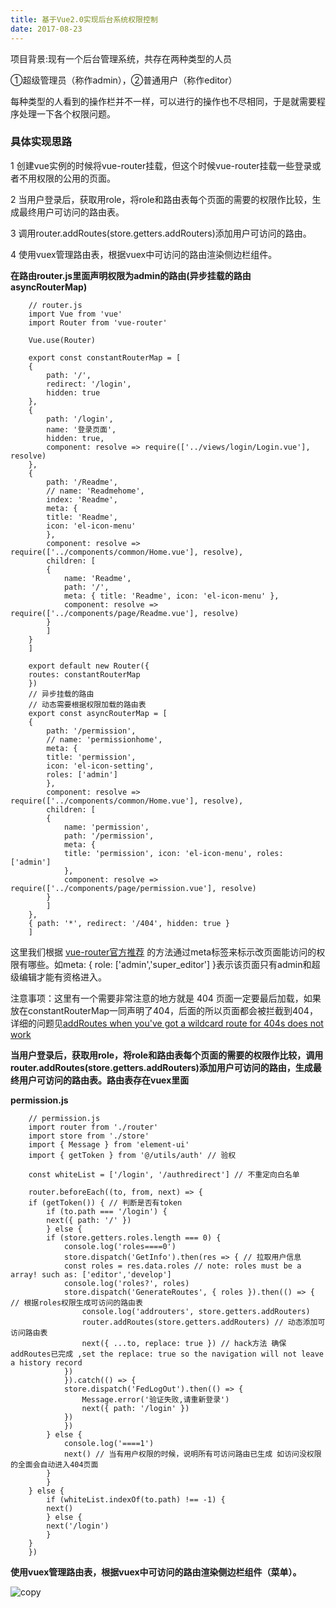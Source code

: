 ```yaml
---
title: 基于Vue2.0实现后台系统权限控制
date: 2017-08-23
---
```

项目背景:现有一个后台管理系统，共存在两种类型的人员

①超级管理员（称作admin），②普通用户（称作editor）

每种类型的人看到的操作栏并不一样，可以进行的操作也不尽相同，于是就需要程序处理一下各个权限问题。

### 具体实现思路

1 创建vue实例的时候将vue-router挂载，但这个时候vue-router挂载一些登录或者不用权限的公用的页面。

2 当用户登录后，获取用role，将role和路由表每个页面的需要的权限作比较，生成最终用户可访问的路由表。

3 调用router.addRoutes(store.getters.addRouters)添加用户可访问的路由。

4 使用vuex管理路由表，根据vuex中可访问的路由渲染侧边栏组件。

**在路由router.js里面声明权限为admin的路由(异步挂载的路由asyncRouterMap)**

        // router.js
        import Vue from 'vue'
        import Router from 'vue-router'

        Vue.use(Router)

        export const constantRouterMap = [
        {
            path: '/',
            redirect: '/login',
            hidden: true
        },
        {
            path: '/login',
            name: '登录页面',
            hidden: true,
            component: resolve => require(['../views/login/Login.vue'], resolve)
        },
        {
            path: '/Readme',
            // name: 'Readmehome',
            index: 'Readme',
            meta: {
            title: 'Readme',
            icon: 'el-icon-menu'
            },
            component: resolve => require(['../components/common/Home.vue'], resolve),
            children: [
            {
                name: 'Readme',
                path: '/',
                meta: { title: 'Readme', icon: 'el-icon-menu' },
                component: resolve => require(['../components/page/Readme.vue'], resolve)
            }
            ]
        }
        ]

        export default new Router({
        routes: constantRouterMap
        })
        // 异步挂载的路由
        // 动态需要根据权限加载的路由表
        export const asyncRouterMap = [
        {
            path: '/permission',
            // name: 'permissionhome',
            meta: {
            title: 'permission',
            icon: 'el-icon-setting',
            roles: ['admin']
            },
            component: resolve => require(['../components/common/Home.vue'], resolve),
            children: [
            {
                name: 'permission',
                path: '/permission',
                meta: {
                title: 'permission', icon: 'el-icon-menu', roles: ['admin']
                },
                component: resolve => require(['../components/page/permission.vue'], resolve)
            }
            ]
        },
        { path: '*', redirect: '/404', hidden: true }
        ]


这里我们根据 [vue-router官方推荐](https://router.vuejs.org/en/advanced/meta.html) 的方法通过meta标签来标示改页面能访问的权限有哪些。如meta: { role: ['admin','super_editor'] }表示该页面只有admin和超级编辑才能有资格进入。

注意事项：这里有一个需要非常注意的地方就是 404 页面一定要最后加载，如果放在constantRouterMap一同声明了404，后面的所以页面都会被拦截到404，详细的问题见[addRoutes when you've got a wildcard route for 404s does not work](https://github.com/vuejs/vue-router/issues/1176)

**当用户登录后，获取用role，将role和路由表每个页面的需要的权限作比较，调用router.addRoutes(store.getters.addRouters)添加用户可访问的路由，生成最终用户可访问的路由表。路由表存在vuex里面**

**permission.js**

        // permission.js
        import router from './router'
        import store from './store'
        import { Message } from 'element-ui'
        import { getToken } from '@/utils/auth' // 验权

        const whiteList = ['/login', '/authredirect'] // 不重定向白名单

        router.beforeEach((to, from, next) => {
        if (getToken()) { // 判断是否有token
            if (to.path === '/login') {
            next({ path: '/' })
            } else {
            if (store.getters.roles.length === 0) {
                console.log('roles====0')
                store.dispatch('GetInfo').then(res => { // 拉取用户信息
                const roles = res.data.roles // note: roles must be a array! such as: ['editor','develop']
                console.log('roles?', roles)
                store.dispatch('GenerateRoutes', { roles }).then(() => { // 根据roles权限生成可访问的路由表
                    console.log('addrouters', store.getters.addRouters)
                    router.addRoutes(store.getters.addRouters) // 动态添加可访问路由表
                    next({ ...to, replace: true }) // hack方法 确保addRoutes已完成 ,set the replace: true so the navigation will not leave a history record
                })
                }).catch(() => {
                store.dispatch('FedLogOut').then(() => {
                    Message.error('验证失败,请重新登录')
                    next({ path: '/login' })
                })
                })
            } else {
                console.log('====1')
                next() // 当有用户权限的时候，说明所有可访问路由已生成 如访问没权限的全面会自动进入404页面
            }
            }
        } else {
            if (whiteList.indexOf(to.path) !== -1) {
            next()
            } else {
            next('/login')
            }
        }
        })

**使用vuex管理路由表，根据vuex中可访问的路由渲染侧边栏组件（菜单）。**

![copy](/../about/vuex.png)



